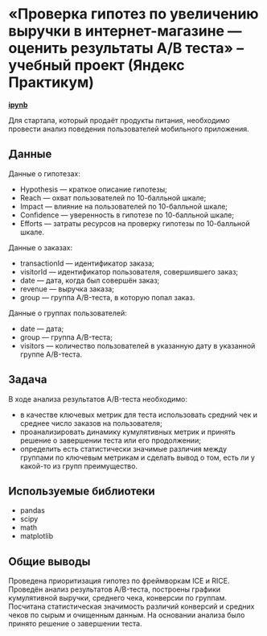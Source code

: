 # «Проверка гипотез по увеличению выручки в интернет-магазине — оценить результаты A/B теста» – учебный проект (Яндекс Практикум)
[**ipynb**](https://github.com/DarthJohn/Portfolio/blob/main/buisness_decisions/Buisness_Decisions.ipynb)

Для стартапа, который продаёт продукты питания, необходимо провести анализ поведения пользователей мобильного приложения.

## Данные 
Данные о гипотезах: 
- Hypothesis — краткое описание гипотезы;
- Reach — охват пользователей по 10-балльной шкале;
- Impact — влияние на пользователей по 10-балльной шкале;
- Confidence — уверенность в гипотезе по 10-балльной шкале;
- Efforts — затраты ресурсов на проверку гипотезы по 10-балльной шкале.

Данные о заказах:
- transactionId — идентификатор заказа;
- visitorId — идентификатор пользователя, совершившего заказ;
- date — дата, когда был совершён заказ;
- revenue — выручка заказа;
- group — группа A/B-теста, в которую попал заказ.

Данные о группах пользователей:
- date — дата;
- group — группа A/B-теста;
- visitors — количество пользователей в указанную дату в указанной группе A/B-теста.

## Задача
В ходе анализа результатов A/B-теста необходимо:
- в качестве ключевых метрик для теста использовать средний чек и среднее число заказов на пользователя;
- проанализировать динамику кумулятивных метрик и принять решение о завершении теста или его продолжении;
- определить есть статистически значимые различия между группами по ключевым метрикам и сделать вывод о том, есть ли у какой-то из групп преимущество.

## Используемые библиотеки
- pandas
- scipy
- math
- matplotlib

## Общие выводы
Проведена приоритизация гипотез по фреймворкам ICE и RICE. Проведён анализ результатов A/B-теста, построены графики кумулятивной выручки, среднего чека,
конверсии по группам. Посчитана статистическая значимость различий конверсий и средних чеков по сырым и очищенным данным. На основании анализа было
принято решение о завершении теста.
